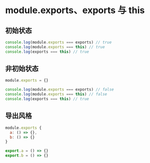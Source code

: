 # module.exports、exports 与 this

## 初始状态

```javascript
console.log(module.exports === exports) // true
console.log(module.exports === this) // true
console.log(exports === this) // true
```

## 非初始状态

```javascript
module.exports = {}

console.log(module.exports === exports) // false
console.log(module.exports === this) // false
console.log(exports === this) // true
```

## 导出风格

```javascript
module.exports {
  a: () => {},
  b: () => {}
}
```

```javascript
export.a = () => {}
export.b = () => {}
```